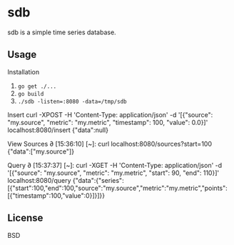 sdb
===
sdb is a simple time series database.

Usage
---

Installation
1. `go get ./...`
2. `go build`
3. `./sdb -listen=:8080 -data=/tmp/sdb`

Insert
curl -XPOST -H 'Content-Type: application/json' -d '[{"source": "my.source", "metric": "my.metric", "timestamp": 100, "value": 0.0}]' localhost:8080/insert
{"data":null}
 
View Sources
  ∂ [15:36:10] [~]: curl localhost:8080/sources?start=100
{"data":["my.source"]}
 
Query
  ∂ [15:37:37] [~]: curl -XGET -H 'Content-Type: application/json' -d '[{"source": "my.source", "metric": "my.metric", "start": 90, "end": 110}]' localhost:8080/query
{"data":{"series":[{"start":100,"end":100,"source":"my.source","metric":"my.metric","points":[{"timestamp":100,"value":0}]}]}}






License
---
BSD
